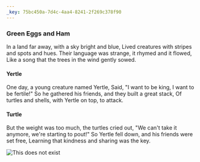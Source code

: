 ```yaml
---
_key: 75bc450a-7d4c-4aa4-8241-2f269c378f90
---
```


### Green Eggs and Ham

In a land far away, with a sky bright and blue,
Lived creatures with stripes and spots and hues.
Their language was strange, it rhymed and it flowed,
Like a song that the trees in the wind gently sowed.

#### Yertle

One day, a young creature named Yertle,
Said, "I want to be king, I want to be fertile!"
So he gathered his friends, and they built a great stack,
Of turtles and shells, with Yertle on top, to attack.

#### Turtle

But the weight was too much, the turtles cried out,
"We can't take it anymore, we're starting to pout!"
So Yertle fell down, and his friends were set free,
Learning that kindness and sharing was the key.

![This does not exist](/e04e3a0d-af98-4751-8afb-ab5a55a8ba88)
